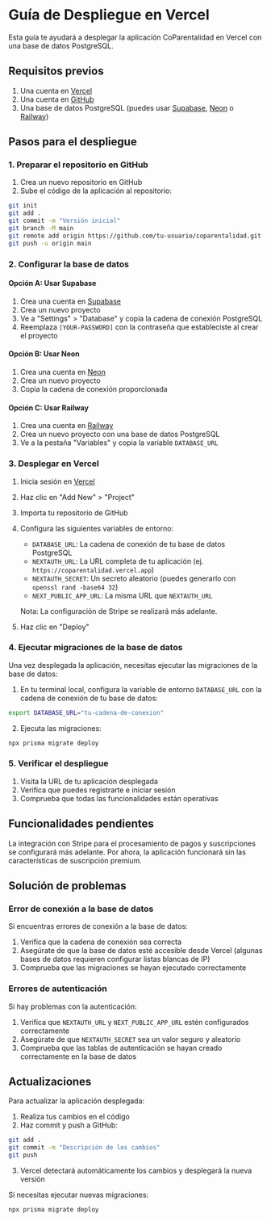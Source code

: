 # Guía de Despliegue en Vercel

Esta guía te ayudará a desplegar la aplicación CoParentalidad en Vercel con una base de datos PostgreSQL.

## Requisitos previos

1. Una cuenta en [Vercel](https://vercel.com)
2. Una cuenta en [GitHub](https://github.com)
3. Una base de datos PostgreSQL (puedes usar [Supabase](https://supabase.com), [Neon](https://neon.tech) o [Railway](https://railway.app))

## Pasos para el despliegue

### 1. Preparar el repositorio en GitHub

1. Crea un nuevo repositorio en GitHub
2. Sube el código de la aplicación al repositorio:

```bash
git init
git add .
git commit -m "Versión inicial"
git branch -M main
git remote add origin https://github.com/tu-usuario/coparentalidad.git
git push -u origin main
```

### 2. Configurar la base de datos

#### Opción A: Usar Supabase

1. Crea una cuenta en [Supabase](https://supabase.com)
2. Crea un nuevo proyecto
3. Ve a "Settings" > "Database" y copia la cadena de conexión PostgreSQL
4. Reemplaza `[YOUR-PASSWORD]` con la contraseña que estableciste al crear el proyecto

#### Opción B: Usar Neon

1. Crea una cuenta en [Neon](https://neon.tech)
2. Crea un nuevo proyecto
3. Copia la cadena de conexión proporcionada

#### Opción C: Usar Railway

1. Crea una cuenta en [Railway](https://railway.app)
2. Crea un nuevo proyecto con una base de datos PostgreSQL
3. Ve a la pestaña "Variables" y copia la variable `DATABASE_URL`

### 3. Desplegar en Vercel

1. Inicia sesión en [Vercel](https://vercel.com)
2. Haz clic en "Add New" > "Project"
3. Importa tu repositorio de GitHub
4. Configura las siguientes variables de entorno:

   - `DATABASE_URL`: La cadena de conexión de tu base de datos PostgreSQL
   - `NEXTAUTH_URL`: La URL completa de tu aplicación (ej. `https://coparentalidad.vercel.app`)
   - `NEXTAUTH_SECRET`: Un secreto aleatorio (puedes generarlo con `openssl rand -base64 32`)
   - `NEXT_PUBLIC_APP_URL`: La misma URL que `NEXTAUTH_URL`

   Nota: La configuración de Stripe se realizará más adelante.

5. Haz clic en "Deploy"

### 4. Ejecutar migraciones de la base de datos

Una vez desplegada la aplicación, necesitas ejecutar las migraciones de la base de datos:

1. En tu terminal local, configura la variable de entorno `DATABASE_URL` con la cadena de conexión de tu base de datos:

```bash
export DATABASE_URL="tu-cadena-de-conexion"
```

2. Ejecuta las migraciones:

```bash
npx prisma migrate deploy
```

### 5. Verificar el despliegue

1. Visita la URL de tu aplicación desplegada
2. Verifica que puedes registrarte e iniciar sesión
3. Comprueba que todas las funcionalidades están operativas

## Funcionalidades pendientes

La integración con Stripe para el procesamiento de pagos y suscripciones se configurará más adelante. Por ahora, la aplicación funcionará sin las características de suscripción premium.

## Solución de problemas

### Error de conexión a la base de datos

Si encuentras errores de conexión a la base de datos:

1. Verifica que la cadena de conexión sea correcta
2. Asegúrate de que la base de datos esté accesible desde Vercel (algunas bases de datos requieren configurar listas blancas de IP)
3. Comprueba que las migraciones se hayan ejecutado correctamente

### Errores de autenticación

Si hay problemas con la autenticación:

1. Verifica que `NEXTAUTH_URL` y `NEXT_PUBLIC_APP_URL` estén configurados correctamente
2. Asegúrate de que `NEXTAUTH_SECRET` sea un valor seguro y aleatorio
3. Comprueba que las tablas de autenticación se hayan creado correctamente en la base de datos

## Actualizaciones

Para actualizar la aplicación desplegada:

1. Realiza tus cambios en el código
2. Haz commit y push a GitHub:

```bash
git add .
git commit -m "Descripción de los cambios"
git push
```

3. Vercel detectará automáticamente los cambios y desplegará la nueva versión

Si necesitas ejecutar nuevas migraciones:

```bash
npx prisma migrate deploy
``` 